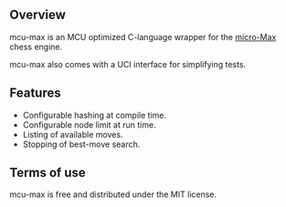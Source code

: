 ## Overview

mcu-max is an MCU optimized C-language wrapper for the [micro-Max][micro-max-link] chess engine.

mcu-max also comes with a UCI interface for simplifying tests.

## Features

* Configurable hashing at compile time.
* Configurable node limit at run time.
* Listing of available moves.
* Stopping of best-move search.

## Terms of use

mcu-max is free and distributed under the MIT license.

[micro-max-link]: https://home.hccnet.nl/h.g.muller/max-src2.html
